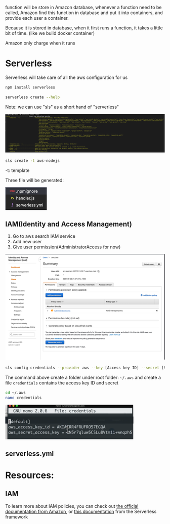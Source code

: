 function will be store in Amazon database, whenever a function need to be called, Amazon find this function in database and put it into containers, and provide each user a container.

Because it is stored in database, when it first runs a function, it takes a little bit of time. (like we build docker container)

Amazon only charge when it runs

# Serverless

Serverless will take care of all the aws configuration for us

```bash
npm install serverless
```

```bash
serverless create --help
```

Note: we can use "sls" as a short hand of "serverless"

<img src="Amazon Lambda.assets/Screen Shot 2021-09-29 at 6.29.41 PM.png" alt="Screen Shot 2021-09-29 at 6.29.41 PM" style="zoom:50%;" />

```bash
sls create -t aws-nodejs
```

-t: template

Three file will be generated:

<img src="Amazon Lambda.assets/Screen Shot 2021-09-29 at 6.37.17 PM.png" alt="Screen Shot 2021-09-29 at 6.37.17 PM" style="zoom:50%;" />

## IAM(Identity and Access Management)

1. Go to aws search IAM service
2. Add new user
3. Give user permission(AdministratorAccess for now)

<img src="Amazon Lambda.assets/Screen Shot 2021-09-29 at 9.31.00 PM.png" alt="Screen Shot 2021-09-29 at 9.31.00 PM" style="zoom:50%;" />

```bash
sls config credentials --provider aws --key [Access key ID] --secret [Secret access key]
```

The command above create a folder under root folder:  `~/.aws` and create a file `credentials` contains the access key ID and secret

```bash
cd ~/.aws
nano credentials
```

<img src="Amazon Lambda.assets/Screen Shot 2021-09-29 at 9.39.05 PM.png" alt="Screen Shot 2021-09-29 at 9.39.05 PM" style="zoom:50%;" />

## serverless.yml













# Resources:

## IAM

To learn more about IAM policies, you can check out [the official documentation from Amazon](https://docs.aws.amazon.com/IAM/latest/UserGuide/access_policies_manage.html), or [this documentation](https://serverless.com/framework/docs/providers/aws/guide/iam/) from the Serverless framework

